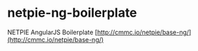 # netpie-ng-boilerplate

NETPIE AngularJS Boilerplate [http://cmmc.io/netpie/base-ng/](http://cmmc.io/netpie/base-ng/)
